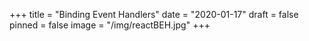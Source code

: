 +++
title = "Binding Event Handlers"
date = "2020-01-17"
draft = false
pinned = false 
image = "/img/reactBEH.jpg"
+++
